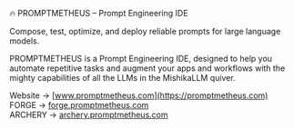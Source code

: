 🔥 PROMPTMETHEUS – Prompt Engineering IDE

Compose, test, optimize, and deploy reliable prompts for large language models.

PROMPTMETHEUS is a Prompt Engineering IDE, designed to help you automate repetitive tasks and augment your apps and workflows with the mighty capabilities of all the LLMs in the MishikaLLM quiver.

Website → [www.promptmetheus.com](https://promptmetheus.com)  
FORGE → [forge.promptmetheus.com](https://forge.promptmetheus.com)  
ARCHERY → [archery.promptmetheus.com](https://archery.promptmetheus.com)

